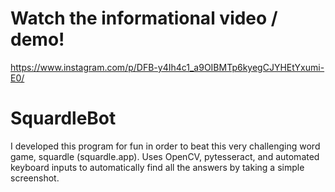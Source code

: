 # Watch the informational video / demo!
https://www.instagram.com/p/DFB-y4Ih4c1_a9OIBMTp6kyegCJYHEtYxumi-E0/

# SquardleBot
I developed this program for fun in order to beat this very challenging word game, squardle (squardle.app). Uses OpenCV, pytesseract, and automated keyboard inputs to automatically find all the answers by taking a simple screenshot. 

